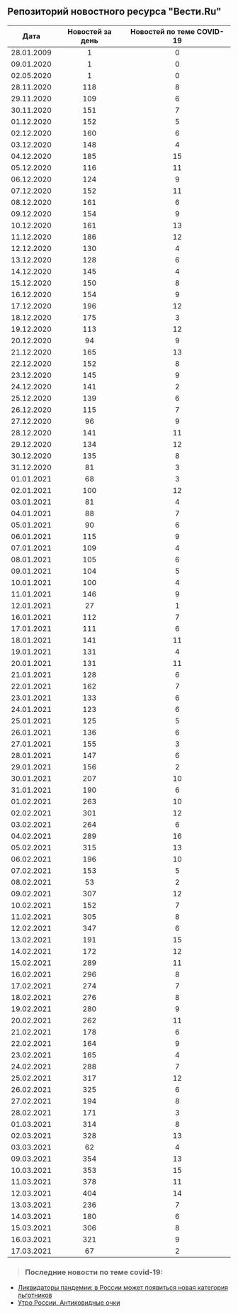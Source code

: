 ## Репозиторий новостного ресурса "Вести.Ru"
Дата| Новостей за день| Новостей по теме COVID-19
------- | :-----: | :-----: 
28.01.2009 | 1 | 0 
09.01.2020 | 1 | 0 
02.05.2020 | 1 | 0 
28.11.2020 | 118 | 8 
29.11.2020 | 109 | 6 
30.11.2020 | 151 | 7 
01.12.2020 | 152 | 5 
02.12.2020 | 160 | 6 
03.12.2020 | 148 | 4 
04.12.2020 | 185 | 15 
05.12.2020 | 116 | 11 
06.12.2020 | 124 | 9 
07.12.2020 | 152 | 11 
08.12.2020 | 161 | 6 
09.12.2020 | 154 | 9 
10.12.2020 | 161 | 13 
11.12.2020 | 186 | 12 
12.12.2020 | 130 | 4 
13.12.2020 | 128 | 6 
14.12.2020 | 145 | 4 
15.12.2020 | 150 | 8 
16.12.2020 | 154 | 9 
17.12.2020 | 196 | 12 
18.12.2020 | 175 | 3 
19.12.2020 | 113 | 12 
20.12.2020 | 94 | 9 
21.12.2020 | 165 | 13 
22.12.2020 | 152 | 8 
23.12.2020 | 145 | 9 
24.12.2020 | 141 | 2 
25.12.2020 | 139 | 6 
26.12.2020 | 115 | 7 
27.12.2020 | 96 | 9 
28.12.2020 | 141 | 11 
29.12.2020 | 134 | 12 
30.12.2020 | 135 | 8 
31.12.2020 | 81 | 3 
01.01.2021 | 68 | 3 
02.01.2021 | 100 | 12 
03.01.2021 | 81 | 4 
04.01.2021 | 88 | 7 
05.01.2021 | 90 | 6 
06.01.2021 | 115 | 9 
07.01.2021 | 109 | 4 
08.01.2021 | 105 | 6 
09.01.2021 | 104 | 5 
10.01.2021 | 100 | 4 
11.01.2021 | 146 | 9 
12.01.2021 | 27 | 1 
16.01.2021 | 112 | 7 
17.01.2021 | 111 | 6 
18.01.2021 | 141 | 11 
19.01.2021 | 131 | 4 
20.01.2021 | 131 | 11 
21.01.2021 | 128 | 6 
22.01.2021 | 162 | 7 
23.01.2021 | 133 | 6 
24.01.2021 | 123 | 6 
25.01.2021 | 125 | 5 
26.01.2021 | 136 | 6 
27.01.2021 | 155 | 3 
28.01.2021 | 147 | 6 
29.01.2021 | 156 | 2 
30.01.2021 | 207 | 10 
31.01.2021 | 190 | 6 
01.02.2021 | 263 | 10 
02.02.2021 | 301 | 12 
03.02.2021 | 264 | 6 
04.02.2021 | 289 | 16 
05.02.2021 | 315 | 13 
06.02.2021 | 196 | 10 
07.02.2021 | 153 | 5 
08.02.2021 | 53 | 2 
09.02.2021 | 307 | 12 
10.02.2021 | 152 | 7 
11.02.2021 | 305 | 8 
12.02.2021 | 347 | 6 
13.02.2021 | 191 | 15 
14.02.2021 | 172 | 12 
15.02.2021 | 289 | 11 
16.02.2021 | 296 | 8 
17.02.2021 | 274 | 7 
18.02.2021 | 276 | 8 
19.02.2021 | 280 | 9 
20.02.2021 | 262 | 11 
21.02.2021 | 178 | 6 
22.02.2021 | 164 | 9 
23.02.2021 | 165 | 4 
24.02.2021 | 288 | 7 
25.02.2021 | 317 | 12 
26.02.2021 | 325 | 6 
27.02.2021 | 194 | 8 
28.02.2021 | 171 | 3 
01.03.2021 | 314 | 8 
02.03.2021 | 328 | 13 
03.03.2021 | 62 | 4 
09.03.2021 | 354 | 13 
10.03.2021 | 353 | 15 
11.03.2021 | 378 | 11 
12.03.2021 | 404 | 14 
13.03.2021 | 236 | 7 
14.03.2021 | 180 | 6 
15.03.2021 | 306 | 8 
16.03.2021 | 321 | 9 
17.03.2021 | 67 | 2 

> ### Последние новости по теме covid-19:
+ [Ликвидаторы пандемии: в России может появиться новая категория льготников](https://www.vesti.ru/article/2537713)
+ [Утро России. Антиковидные очки](https://www.vesti.ru/video/2278378)
